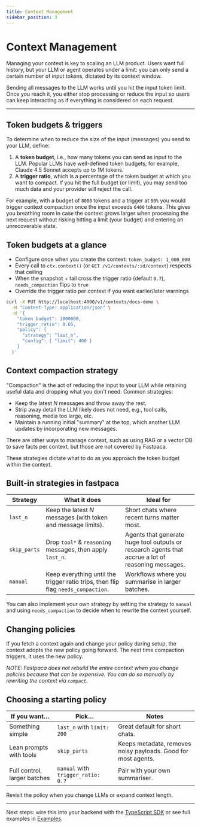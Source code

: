 ```yaml
---
title: Context Management
sidebar_position: 3
---
```


# Context Management

Managing your context is key to scaling an LLM product. Users want full history, but your LLM or agent operates under a limit: you can only send a certain number of input tokens, dictated by its context window.

Sending all messages to the LLM works until you hit the input token limit. Once you reach it, you either stop processing or reduce the input so users can keep interacting as if everything is considered on each request.

---

## Token budgets & triggers

To determine when to reduce the size of the input (messages) you send to your LLM, define:

1. A **token budget**, i.e., how many tokens you can send as input to the LLM. Popular LLMs have well-defined token budgets; for example, Claude 4.5 Sonnet accepts up to 1M tokens.
2. A **trigger ratio**, which is a percentage of the token budget at which you want to compact. If you hit the full budget (or limit), you may send too much data and your provider will reject the call.

For example, with a budget of `8000` tokens and a trigger at `80%` you would trigger context compaction once the input exceeds `6400` tokens. This gives you breathing room in case the context grows larger when processing the next request without risking hitting a limit (your budget) and entering an unrecoverable state.

## Token budgets at a glance

- Configure once when you create the context: `token_budget: 1_000_000`
- Every call to `ctx.context()` (or `GET /v1/contexts/:id/context`) respects that ceiling
- When the snapshot + tail cross the trigger ratio (default `0.7`), `needs_compaction` flips to `true`
- Override the trigger ratio per context if you want earlier/later warnings

```bash
curl -X PUT http://localhost:4000/v1/contexts/docs-demo \
  -H "Content-Type: application/json" \
  -d '{
    "token_budget": 1000000,
    "trigger_ratio": 0.65,
    "policy": {
      "strategy": "last_n",
      "config": { "limit": 400 }
    }
  }'
```

## Context compaction strategy

"Compaction" is the act of reducing the input to your LLM while retaining useful data and dropping what you don't need. Common strategies:

* Keep the latest *N* messages and throw away the rest.
* Strip away detail the LLM likely does not need, e.g., tool calls, reasoning, media too large, etc.
* Maintain a running initial "summary" at the top, which another LLM updates by incorporating new messages.

There are other ways to manage context, such as using RAG or a vector DB to save facts per context, but those are not covered by Fastpaca.

These strategies dictate what to do as you approach the token budget within the context.

## Built-in strategies in fastpaca

| Strategy | What it does | Ideal for |
| --- | --- | --- |
| `last_n` | Keep the latest *N* messages (with token and message limits). | Short chats where recent turns matter most. |
| `skip_parts` | Drop `tool*` & `reasoning` messages, then apply `last_n`. | Agents that generate huge tool outputs or research agents that accrue a lot of reasoning messages. |
| `manual` | Keep everything until the trigger ratio trips, then flip flag `needs_compaction`. | Workflows where you summarise in larger batches. |

You can also implement your own strategy by setting the strategy to `manual` and using `needs_compaction` to decide when to rewrite the context yourself.

## Changing policies

If you fetch a context again and change your policy during setup, the context adopts the new policy going forward. The next time compaction triggers, it uses the new policy.

*NOTE: Fastpaca does not rebuild the entire context when you change policies because that can be expensive. You can do so manually by rewriting the context via `compact`.*

## Choosing a starting policy

| If you want… | Pick… | Notes |
| --- | --- | --- |
| Something simple | `last_n` with `limit: 200` | Great default for short chats. |
| Lean prompts with tools | `skip_parts` | Keeps metadata, removes noisy payloads. Good for most agents. |
| Full control, larger batches | `manual` with `trigger_ratio: 0.7` | Pair with your own summariser. |

Revisit the policy when you change LLMs or expand context length.

---

Next steps: wire this into your backend with the [TypeScript SDK](./typescript-sdk.md) or see full examples in [Examples](./examples.md).

